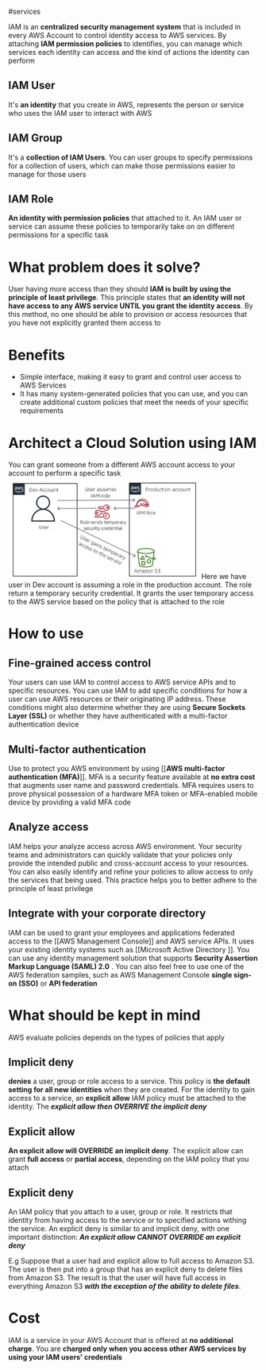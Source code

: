 #services 

IAM is an **centralized security management system** that is included in every AWS Account to control identity access to AWS services. By attaching **IAM permission policies** to identifies, you can manage which services each identity can access and the kind of actions the identity can perform

## IAM User
It's **an identity** that you create in AWS, represents the person or service who uses the IAM user to interact with AWS
## IAM Group
It's a **collection of IAM Users**. You can user groups to specify permissions for a collection of users, which can make those permissions easier to manage for those users
## IAM Role
**An identity with permission policies** that attached to it. An IAM user or service can assume these policies to temporarily take on on different permissions for a specific task 
# What problem does it solve?
User having more access than they should
**IAM is built by using the principle of least privilege**. This principle states that **an identity will not have access to any AWS service UNTIL you grant the identity access**. By this method, no one should be able to provision or access resources that you have not explicitly granted them access to
# Benefits
- Simple interface, making it easy to grant and control user access to AWS Services
- It has many system-generated policies that you can use, and you can create additional custom policies that meet the needs of your specific requirements
# Architect a Cloud Solution using IAM
You can grant someone from a different AWS account access to your account to perform a specific task 
![Works with IAM](../attachments/works_with_IAM.png)
Here we have user in Dev account is assuming a role in the production account. The role return a temporary security credential. It grants the user temporary access to the AWS service based on the policy that is attached to the role
# How to use
## Fine-grained access control
Your users can use IAM to control access to AWS service APIs and to specific resources. You can use IAM to add specific conditions for how a user can use AWS resources or their originating IP address. These conditions might also determine whether they are using **Secure Sockets Layer (SSL)** or whether they have authenticated with a multi-factor authentication device
## Multi-factor authentication
Use to protect you AWS environment by using [[**AWS multi-factor authentication (MFA)**]]. MFA is a security feature available at **no extra cost** that augments user name and password credentials. MFA requires users to prove physical possession of a hardware MFA token or MFA-enabled mobile device by providing a valid MFA code
## Analyze access
IAM helps your analyze access across AWS environment. Your security teams and administrators can quickly validate that your policies only provide the intended public and cross-account access to your resources. You can also easily identify and refine your policies to allow access to only the services that being used. This practice helps you to better adhere to the principle of least privilege 
## Integrate with your corporate directory
IAM can be used to grant your employees and applications federated access to the [[AWS Management Console]] and AWS service APIs. It uses your existing identity systems such as [[Microsoft Active Directory ]]. You can use any identity management solution that supports **Security Assertion Markup Language (SAML) 2.0** . You can also feel free to use one of the AWS federation samples, such as AWS Management Console **single sign-on (SSO)** or **API federation** 

# What should be kept in mind
AWS evaluate policies depends on the types of policies that apply
## Implicit deny
**denies** a user, group or role access to a service. This policy is **the default setting for all new identities** when they are created. For the identity to gain access to a service, an **explicit allow** IAM policy must be attached to the identity. The ***explicit allow then OVERRIVE the implicit deny***
## Explicit allow
**An explicit allow will OVERRIDE an implicit deny**. The explicit allow can grant **full access** or **partial access**, depending on the IAM policy that you attach
## Explicit deny
An IAM policy that you attach to a user, group or role. It restricts that identity from having access to the service or to specified actions withing the service. An explicit deny is similar to and implicit deny, with one important distinction: ***An explicit allow CANNOT OVERRIDE an explicit deny***

E.g Suppose that a user had and explicit allow to full access to Amazon S3. The user is then put into a group that has an explicit deny to delete files from Amazon S3. The result is that the user will have full access in everything Amazon S3 ***with the exception of the ability to delete files***.
# Cost
IAM is a service in your AWS Account that is offered at **no additional charge**. You are **charged only when you access other AWS services by using your IAM users' credentials** 